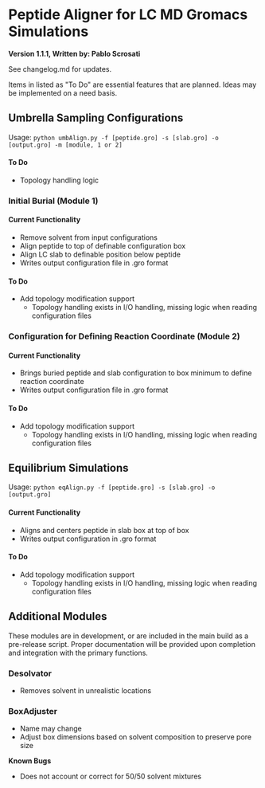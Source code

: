 # Peptide Aligner for LC MD Gromacs Simulations
**Version 1.1.1, Written by: Pablo Scrosati**

See changelog.md for updates.

Items in listed as "To Do" are essential features that are planned. Ideas may be implemented on a need basis.

## Umbrella Sampling Configurations
Usage: `python umbAlign.py -f [peptide.gro] -s [slab.gro] -o [output.gro] -m [module, 1 or 2]`
#### To Do
* Topology handling logic

### Initial Burial (Module 1)
#### Current Functionality
* Remove solvent from input configurations
* Align peptide to top of definable configuration box
* Align LC slab to definable position below peptide
* Writes output configuration file in .gro format
#### To Do
* Add topology modification support
    * Topology handling exists in I/O handling, missing logic when reading configuration files
    
### Configuration for Defining Reaction Coordinate (Module 2)
#### Current Functionality
* Brings buried peptide and slab configuration to box minimum to define reaction coordinate
* Writes output configuration file in .gro format
#### To Do
* Add topology modification support
    * Topology handling exists in I/O handling, missing logic when reading configuration files
    
## Equilibrium Simulations
Usage: `python eqAlign.py -f [peptide.gro] -s [slab.gro] -o [output.gro]`
#### Current Functionality
* Aligns and centers peptide in slab box at top of box
* Writes output configuration in .gro format
#### To Do
* Add topology modification support
    * Topology handling exists in I/O handling, missing logic when reading configuration files
  
## Additional Modules
These modules are in development, or are included in the main build as a pre-release script.
Proper documentation will be provided upon completion and integration with the primary functions.
### Desolvator
* Removes solvent in unrealistic locations
### BoxAdjuster
* Name may change
* Adjust box dimensions based on solvent composition to preserve pore size

**Known Bugs**
* Does not account or correct for 50/50 solvent mixtures